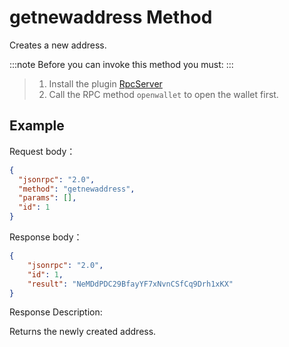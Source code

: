 # getnewaddress Method

Creates a new address.

:::note
 Before you can invoke this method you must:
:::
>
> 1. Install the plugin [RpcServer](https://github.com/neo-project/neo-modules/releases) 
> 2. Call the RPC method `openwallet` to open the wallet first.

## Example

Request body：

```json
{
  "jsonrpc": "2.0",
  "method": "getnewaddress",
  "params": [],
  "id": 1
}
```

Response body：

```json
{
    "jsonrpc": "2.0",
    "id": 1,
    "result": "NeMDdPDC29BfayYF7xNvnCSfCq9Drh1xKX"
}
```

Response Description:

Returns the newly created address.
